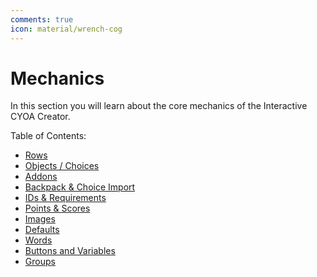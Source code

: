```yaml
---
comments: true
icon: material/wrench-cog
---
```


# Mechanics
In this section you will learn about the core mechanics of the Interactive
CYOA Creator.

Table of Contents:
<!-- Leave space below -->

* [Rows](./rows/)
* [Objects / Choices](./objects/)
* [Addons](./addons/)
* [Backpack & Choice Import](./backpack-and-choice-import/)
* [IDs & Requirements](./ids-and-requirements/)
* [Points & Scores](./points-and-scores/)
* [Images](./images/)
* [Defaults](./defaults/)
* [Words](./words/)
* [Buttons and Variables](./buttons-and-variables/)
* [Groups](./groups/)